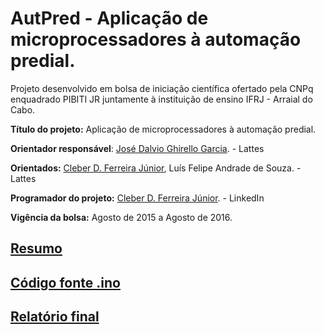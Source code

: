 # AutPred - Aplicação de microprocessadores à automação predial.

Projeto desenvolvido em bolsa de iniciação científica ofertado pela CNPq enquadrado PIBITI JR juntamente à instituição de ensino IFRJ - Arraial do Cabo.

**Título do projeto:** Aplicação de microprocessadores à automação predial.

**Orientador responsável**: [José Dalvio Ghirello Garcia](http://buscatextual.cnpq.br/buscatextual/visualizacv.do?id=K4420550A6). - Lattes 

**Orientados:** [Cleber D. Ferreira Júnior](http://lattes.cnpq.br/1716580303937391), Luís Felipe Andrade de Souza.  - Lattes

**Programador do projeto:** [Cleber D. Ferreira Júnior](https://www.linkedin.com/in/ferreira-junior/). - LinkedIn

**Vigência da bolsa:** Agosto de 2015 a Agosto de 2016.

## [Resumo](https://dwcleb.github.io/automacao/artigos%20e%20relatórios/AutoPred.doc)

## [Código fonte .ino](https://dwcleb.github.io/automacao/script/sistema_modific/sistema_modific.ino)

## [Relatório final](https://dwcleb.github.io/automacao/artigos%20e%20relatórios/relatório%20final.docx)
